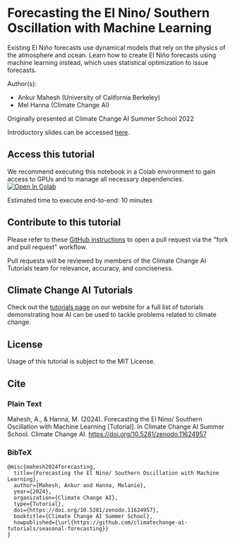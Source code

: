 # Forecasting the El Nino/ Southern Oscillation with Machine Learning
Existing El Niño forecasts use dynamical models that rely on the physics of the atmosphere and ocean. Learn how to create El Niño forecasts using machine learning instead, which uses statistical optimization to issue forecasts.

Author(s):
* Ankur Mahesh (University of California Berkeley)
* Mel Hanna (Climate Change AI)

Originally presented at Climate Change AI Summer School 2022

Introductory slides can be accessed [here](https://docs.google.com/presentation/d/1GeqTg06fBcDXI9ffrvqiMxlnxO12lsHLe_m03N18Kog/edit).

## Access this tutorial

We recommend executing this notebook in a Colab environment to gain access to GPUs and to manage all necessary dependencies. <a target="_blank" href="https://colab.research.google.com/github/climatechange-ai-tutorials/seasonal-forecasting/blob/main/CCAI_Seasonal_Forecasting_with_Exercises.ipynb">
  <img src="https://colab.research.google.com/assets/colab-badge.svg" alt="Open In Colab"/>
</a>

Estimated time to execute end-to-end: 10 minutes 

## Contribute to this tutorial

Please refer to these [GitHub instructions](https://docs.github.com/en/get-started/exploring-projects-on-github/contributing-to-a-project#about-forking) to open a pull request via the "fork and pull request" workflow. 

Pull requests will be reviewed by members of the Climate Change AI Tutorials team for relevance, accuracy, and conciseness.

## Climate Change AI Tutorials
Check out the [tutorials page](https://www.climatechange.ai/tutorials?) on our website for a full list of tutorials demonstrating how AI can be used to tackle problems related to climate change.

## License
Usage of this tutorial is subject to the MIT License.

## Cite

### Plain Text
Mahesh, A., & Hanna, M. (2024). Forecasting the El Nino/ Southern Oscillation with Machine Learning [Tutorial]. In Climate Change AI Summer School. Climate Change AI. https://doi.org/10.5281/zenodo.11624957

### BibTeX

```
@misc{mahesh2024forecasting,
  title={Forecasting the El Nino/ Southern Oscillation with Machine Learning},
  author={Mahesh, Ankur and Hanna, Melanie},
  year={2024},
  organization={Climate Change AI},
  type={Tutorial},
  doi={https://doi.org/10.5281/zenodo.11624957},
  booktitle={Climate Change AI Summer School},
  howpublished={\url{https://github.com/climatechange-ai-tutorials/seasonal-forecasting}}
}
```
